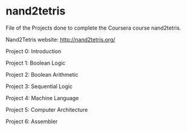 # nand2tetris
File of the Projects done to complete the Coursera course nand2tetris. 

Nand2Tetris website: http://nand2tetris.org/

Project 0: Introduction

Project 1: Boolean Logic

Project 2: Boolean Arithmetic

Project 3: Sequential Logic

Project 4: Machine Language

Project 5: Computer Architecture

Project 6: Assembler
